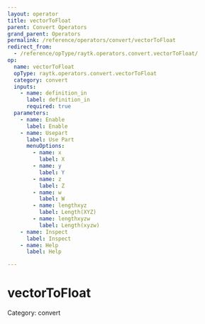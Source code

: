 ```yaml
---
layout: operator
title: vectorToFloat
parent: Convert Operators
grand_parent: Operators
permalink: /reference/operators/convert/vectorToFloat
redirect_from:
  - /reference/opType/raytk.operators.convert.vectorToFloat/
op:
  name: vectorToFloat
  opType: raytk.operators.convert.vectorToFloat
  category: convert
  inputs:
    - name: definition_in
      label: definition_in
      required: true
  parameters:
    - name: Enable
      label: Enable
    - name: Usepart
      label: Use Part
      menuOptions:
        - name: x
          label: X
        - name: y
          label: Y
        - name: z
          label: Z
        - name: w
          label: W
        - name: lengthxyz
          label: Length(XYZ)
        - name: lengthxyzw
          label: Length(xyzw)
    - name: Inspect
      label: Inspect
    - name: Help
      label: Help

---
```


# vectorToFloat

Category: convert

